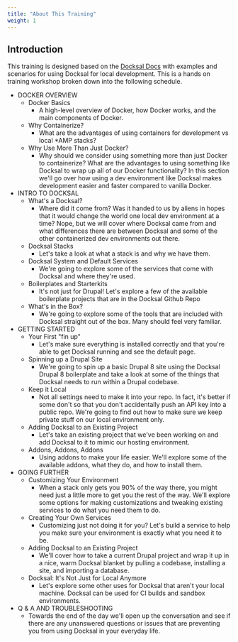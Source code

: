 ```yaml
---
title: "About This Training"
weight: 1
---
```


## Introduction

This training is designed based on the [Docksal Docs](https://docs.docksal.io) with examples and scenarios for using Docksal for local development. This is a hands on training workshop broken down into the following schedule.

* DOCKER OVERVIEW
  * Docker Basics
      * A high-level overview of Docker, how Docker works, and the main components of Docker.
  * Why Containerize?
      * What are the advantages of using containers for development vs local *AMP stacks?
  * Why Use More Than Just Docker?
      * Why should we consider using something more than just Docker to containerize?  What are the advantages to using something like Docksal to wrap up all of our Docker functionality?  In this section we'll go over how using a dev environment like Docksal makes development easier and faster compared to vanilla Docker.
* INTRO TO DOCKSAL
  * What's a Docksal?
      * Where did it come from? Was it handed to us by aliens in hopes that it would change the world one local dev environment at a time? Nope, but we will cover where Docksal came from and what differences there are between Docksal and some of the other containerized dev environments out there.
  * Docksal Stacks
      * Let's take a look at what a stack is and why we have them.
  * Docksal System and Default Services
      * We're going to explore some of the services that come with Docksal and where they're used.
  * Boilerplates and Starterkits
      * It's not just for Drupal! Let's explore a few of the available boilerplate projects that are in the Docksal Github Repo
  * What's in the Box?
      * We're going to explore some of the tools that are included with Docksal straight out of the box. Many should feel very familiar.
* GETTING STARTED
  * Your First "fin up"
      * Let's make sure everything is installed correctly and that you're able to get Docksal running and see the default page.
  * Spinning up a Drupal Site
      * We're going to spin up a basic Drupal 8 site using the Docksal Drupal 8 boilerplate and take a look at some of the things that Docksal needs to run within a Drupal codebase.
  * Keep it Local
      * Not all settings need to make it into your repo.  In fact, it's better if some don't so that you don't accidentally push an API key into a public repo. We're going to find out how to make sure we keep private stuff on our local environment only.
  * Adding Docksal to an Existing Project
      * Let's take an existing project that we've been working on and add Docksal to it to mimic our hosting environment.
  * Addons, Addons, Addons
      * Using addons to make your life easier.  We'll explore some of the available addons, what they do, and how to install them.
* GOING FURTHER
  * Customizing Your Environment
      * When a stack only gets you 90% of the way there, you might need just a little more to get you the rest of the way.  We'll explore some options for making customizations and tweaking existing services to do what you need them to do.
  * Creating Your Own Services
      * Customizing just not doing it for you? Let's build a service to help you make sure your environment is exactly what you need it to be.
  * Adding Docksal to an Existing Project
      * We'll cover how to take a current Drupal project and wrap it up in a nice, warm Docksal blanket by pulling a codebase, installing a site, and importing a database.
  * Docksal: It's Not Just for Local Anymore
      * Let's explore some other uses for Docksal that aren't your local machine. Docksal can be used for CI builds and sandbox environments.
* Q & A AND TROUBLESHOOTING
  * Towards the end of the day we'll open up the conversation and see if there are any unanswered questions or issues that are preventing you from using Docksal in your everyday life.
